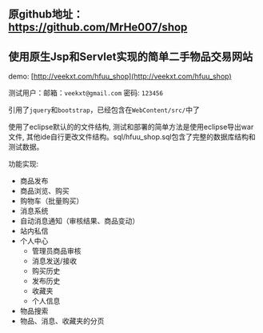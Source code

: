 
## 原github地址：https://github.com/MrHe007/shop



## 使用原生Jsp和Servlet实现的简单二手物品交易网站

demo: [http://veekxt.com/hfuu_shop](http://veekxt.com/hfuu_shop)

测试用户：邮箱：`veekxt@gmail.com` 密码: `123456`

引用了`jquery`和`bootstrap`，已经包含在`WebContent/src/`中了

使用了eclipse默认的的文件结构, 测试和部署的简单方法是使用eclipse导出war文件, 其他ide自行更改文件结构。sql/hfuu_shop.sql包含了完整的数据库结构和测试数据。

功能实现:

- 商品发布
- 商品浏览、购买
- 购物车（批量购买）
- 消息系统
 - 自动消息通知（审核结果、商品变动）
 - 站内私信
- 个人中心
  - 管理员商品审核
  - 消息发送/接收
  - 购买历史
  - 发布历史
  - 收藏夹
  - 个人信息
- 物品搜索
- 物品、消息、收藏夹的分页
